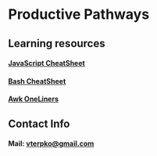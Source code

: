 <head>
<script async src="https://pagead2.googlesyndication.com/pagead/js/adsbygoogle.js?client=ca-pub-8684781314803553"
     crossorigin="anonymous"></script>
</head>

# Productive Pathways

## Learning resources
#### [**JavaScript CheatSheet**](Learning_Resources/JavaScript_CheatSheet)
#### [**Bash CheatSheet**](Learning_Resources/Bash_CheatSheet)
#### [**Awk OneLiners**](Learning_Resources/Awk_Oneliners)

## Contact Info
#### Mail: <a href="mailto:vterpko@gmail.com">vterpko@gmail.com<a>
